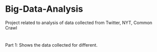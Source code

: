 # Big-Data-Analysis
Project related to analysis of data collected from Twitter, NYT, Common Crawl
#
Part 1: Shows the data collected for different.

